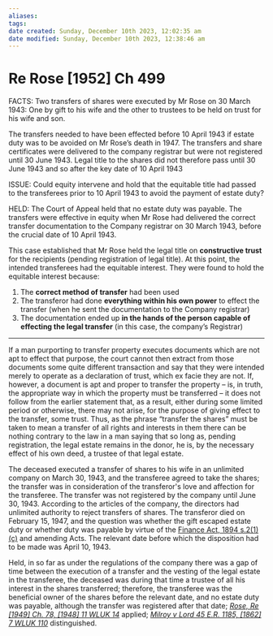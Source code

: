 ```yaml
---
aliases: 
tags: 
date created: Sunday, December 10th 2023, 12:02:35 am
date modified: Sunday, December 10th 2023, 12:38:46 am
---
```


# Re Rose [1952] Ch 499

FACTS: Two transfers of shares were executed by Mr Rose on 30 March 1943: One by gift to his wife and the other to trustees to be held on trust for his wife and son.

The transfers needed to have been effected before 10 April 1943 if estate duty was to be avoided on Mr Rose’s death in 1947. The transfers and share certificates were delivered to the company registrar but were not registered until 30 June 1943. Legal title to the shares did not therefore pass until 30 June 1943 and so after the key date of 10 April 1943

ISSUE: Could equity intervene and hold that the equitable title had passed to the transferees prior to 10 April 1943 to avoid the payment of estate duty?

HELD: The Court of Appeal held that no estate duty was payable. The transfers were effective in equity when Mr Rose had delivered the correct transfer documentation to the Company registrar on 30 March 1943, before the crucial date of 10 April 1943.

This case established that Mr Rose held the legal title on **constructive trust** for the recipients (pending registration of legal title). At this point, the intended transferees had the equitable interest. They were found to hold the equitable interest because:

1. The **correct method of transfer** had been used
2. The transferor had done **everything within his own power** to effect the transfer (when he sent the documentation to the Company registrar)
3. The documentation ended up **in the hands of the person capable of effecting the legal transfer** (in this case, the company’s Registrar)

---

If a man purporting to transfer property executes documents which are not apt to effect that purpose, the court cannot then extract from those documents some quite different transaction and say that they were intended merely to operate as a declaration of trust, which ex facie they are not. If, however, a document is apt and proper to transfer the property – is, in truth, the appropriate way in which the property must be transferred – it does not follow from the earlier statement that, as a result, either during some limited period or otherwise, there may not arise, for the purpose of giving effect to the transfer, some trust. Thus, as the phrase “transfer the shares” must be taken to mean a transfer of all rights and interests in them there can be nothing contrary to the law in a man saying that so long as, pending registration, the legal estate remains in the donor, he is, by the necessary effect of his own deed, a trustee of that legal estate.

The deceased executed a transfer of shares to his wife in an unlimited company on March 30, 1943, and the transferee agreed to take the shares; the transfer was in consideration of the transferor's love and affection for the transferee. The transfer was not registered by the company until June 30, 1943. According to the articles of the company, the directors had unlimited authority to reject transfers of shares. The transferor died on February 15, 1947, and the question was whether the gift escaped estate duty or whether duty was payable by virtue of the [Finance Act, 1894 s.2(1)(c)](https://uk.westlaw.com/Document/IBA8B68607FA411E48FD487885805EEF3/View/FullText.html?originationContext=document&transitionType=DocumentItem&ppcid=329090e5f67d493394523a1a51de2822&contextData=(sc.Default)) and amending Acts. The relevant date before which the disposition had to be made was April 10, 1943.

Held, in so far as under the regulations of the company there was a gap of time between the execution of a transfer and the vesting of the legal estate in the transferee, the deceased was during that time a trustee of all his interest in the shares transferred; therefore, the transferee was the beneficial owner of the shares before the relevant date, and no estate duty was payable, although the transfer was registered after that date; _[Rose, Re [1949] Ch. 78, [1948] 11 WLUK 14](https://uk.westlaw.com/Document/I8F9F0880E42811DA8FC2A0F0355337E9/View/FullText.html?originationContext=document&transitionType=DocumentItem&ppcid=329090e5f67d493394523a1a51de2822&contextData=(sc.Default))_ applied; _[Milroy v Lord 45 E.R. 1185, [1862] 7 WLUK 110](https://uk.westlaw.com/Document/ICAC08CE0E57211DAB242AFEA6182DD7E/View/FullText.html?originationContext=document&transitionType=DocumentItem&ppcid=329090e5f67d493394523a1a51de2822&contextData=(sc.Default))_ distinguished.
